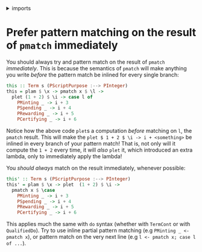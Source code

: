 <details>
<summary> imports </summary>
<p>

```haskell
module Plutarch.Docs.PreferMatchingOnResult (this, this') where
import Plutarch.Prelude
import Plutarch.LedgerApi (PScriptPurpose (PSpending, PMinting, PRewarding, PCertifying))
```

</p>
</details>

# Prefer pattern matching on the result of `pmatch` immediately

You should always try and pattern match on the result of `pmatch` _immediately_. This is because the semantics of `pmatch` will make anything you write _before_ the pattern match be inlined for every single branch:

```haskell
this :: Term s (PScriptPurpose :--> PInteger)
this = plam $ \x -> pmatch x $ \l ->
  plet (1 + 2) $ \i -> case l of
    PMinting _ -> i + 3
    PSpending _ -> i + 4
    PRewarding _ -> i + 5
    PCertifying _ -> i + 6
```

Notice how the above code `plet`s a computation _before_ matching on `l`, the `pmatch` result. This will make the `plet $ 1 + 2 $ \i -> i + <something>` be inlined in every branch of your pattern match! That is, not only will it compute the `1 + 2` every time, it will _also_ `plet` it, which introduced an extra lambda, only to immediately apply the lambda!

You _should always_ match on the result immediately, whenever possible:

```haskell
this' :: Term s (PScriptPurpose :--> PInteger)
this' = plam $ \x -> plet  (1 + 2) $ \i ->
  pmatch x $ \case
    PMinting _ -> i + 3
    PSpending _ -> i + 4
    PRewarding _ -> i + 5
    PCertifying _ -> i + 6
```

This applies much the same with `do` syntax (whether with `TermCont` or with `QualifiedDo`). Try to use inline partial pattern matching (e.g `PMinting _ <- pmatch x`), or pattern match on the very next line (e.g `l <- pmatch x; case l of ...`).
